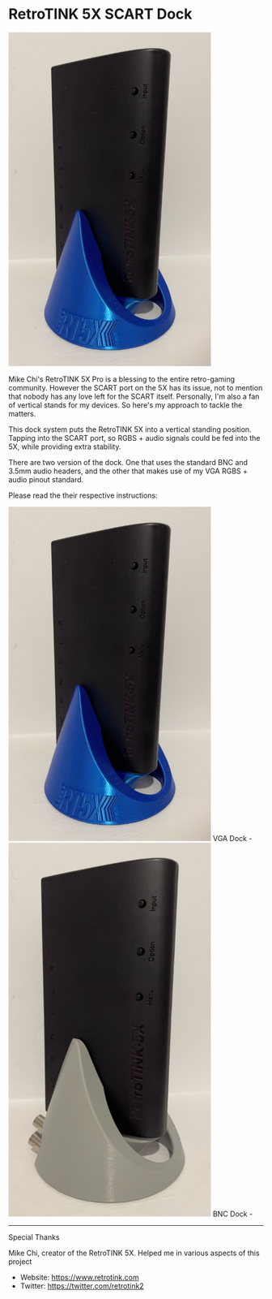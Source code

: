 # RetroTINK 5X SCART Dock

<img src="./VGA_Dock/Pics/01.jpg" width="400px" />

Mike Chi's RetroTINK 5X Pro is a blessing to the entire retro-gaming community. However the SCART port on the 5X has its issue, not to mention that nobody has any love left for the SCART itself. Personally, I'm also a fan of vertical stands for my devices. So here's my approach to tackle the matters.

This dock system puts the RetroTINK 5X into a vertical standing position. Tapping into the SCART port, so RGBS + audio signals could be fed into the 5X, while providing extra stability.

There are two version of the dock. One that uses the standard BNC and 3.5mm audio headers, and the other that makes use of my VGA RGBS + audio pinout standard.

Please read the their respective instructions:

<img src="./VGA_Dock/Pics/01.jpg" width="400px" />
VGA Dock
-

<img src="./BNC_Dock/Pics/01.jpg" width="400px" />
BNC Dock
-

------------
Special Thanks

Mike Chi, creator of the RetroTINK 5X. Helped me in various aspects of this project
- Website: https://www.retrotink.com
- Twitter: https://twitter.com/retrotink2
